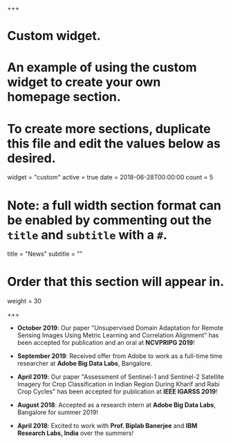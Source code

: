 +++
# Custom widget.
# An example of using the custom widget to create your own homepage section.
# To create more sections, duplicate this file and edit the values below as desired.
widget = "custom"
active = true
date = 2018-06-28T00:00:00
count = 5

# Note: a full width section format can be enabled by commenting out the `title` and `subtitle` with a `#`.
title = "News"
 subtitle = ""

# Order that this section will appear in.
weight = 30

+++

-   **October 2019**:
    Our paper "Unsupervised Domain Adaptation for Remote Sensing Images Using Metric
	Learning and Correlation Alignment" has been accepted for publication and an oral at **NCVPRIPG 2019**!

-   **September 2019**:
    Received offer from Adobe to work as a full-time time researcher at **Adobe Big Data Labs**, Bangalore.

-   **April 2019**:
    Our paper "Assessment of Sentinel-1 and Sentinel-2 Satellite Imagery for Crop Classification
	in Indian Region During Kharif and Rabi Crop Cycles" has been accepted for publication at **IEEE IGARSS 2019**!

-   **August 2018**:
    Accepted as a research intern at **Adobe Big Data Labs**, Bangalore for summer 2019!

-   **April 2018**:
    Excited to work with **Prof. Biplab Banerjee** and **IBM Research Labs, India** over the summers!